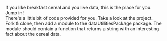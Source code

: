 If you like breakfast cereal and you like data, this is the place for you. </br>
Jump in! </br>
There's a little bit of code provided for you. Take a look at the project. </br>
Fork & clone, then add a module to the dataUtilitiesPackage package. The module should contain a function that returns a string with an interesting fact about the cereal data. </br>
